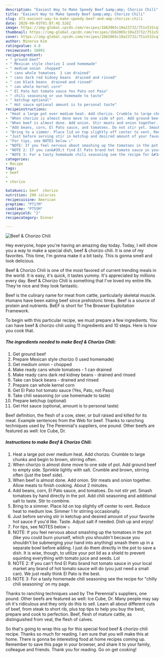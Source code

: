 ```yaml
---
description: "Easiest Way to Make Speedy Beef &amp;amp; Chorizo Chili"
title: "Easiest Way to Make Speedy Beef &amp;amp; Chorizo Chili"
slug: 471-easiest-way-to-make-speedy-beef-and-amp-chorizo-chili
date: 2020-09-03T01:07:45.526Z
image: https://img-global.cpcdn.com/recipes/1b62065c10a23732/751x532cq70/beef-chorizo-chili-recipe-main-photo.jpg
thumbnail: https://img-global.cpcdn.com/recipes/1b62065c10a23732/751x532cq70/beef-chorizo-chili-recipe-main-photo.jpg
cover: https://img-global.cpcdn.com/recipes/1b62065c10a23732/751x532cq70/beef-chorizo-chili-recipe-main-photo.jpg
author: Minerva Kim
ratingvalue: 4.8
reviewcount: 18091
recipeingredient:
- " ground beef"
- " Mexican style chorizo I used homemade"
- " medium onion  chopped"
- " cans whole tomatoes  1 can drained"
- " cans dark red kidney beans  drained and rinsed"
- " can black beans  drained and rinsed"
- " can whole kernel corn"
- " El Pato hot tomato sauce Yes Pato not Paso"
- " chili seasoning or use homemade to taste"
- " ketchup optional"
- " Hot sauce optional amount is to personal taste"
recipeinstructions:
- "Heat a large pot over medium heat. Add chorizo. Crumble to large chunks and begin to brown, stirring often."
- "When chorizo is almost done move to one side of pot. Add ground beef to empty side. Sprinkle lightly with salt. Crumble and brown, stirring often (just the beef side)."
- "When beef is almost done. Add onion. Stir meats and onion together. Allow meats to finish cooking. About 2 minutes."
- "Add beans, corn, El Pato sauce, and tomatoes. Do not stir yet. Smash tomatoes by hand directly in the pot. Add chili seasoning and additional salt to taste. Stir to combine."
- "Bring to a simmer. Place lid on top slightly off center to vent. Reduce heat to medium low. Simmer 1 hr stirring occasionally."
- "Just before serving stir in ketchup and desired amount of your favorite hot sauce if you&#39;d like. Taste. Adjust salt if needed. Dish up and enjoy!"
- "For tips, see NOTES below ⤵"
- "NOTE: If you feel nervous about smashing up the tomatoes in the pot (like you could burn yourself, which you shouldn&#39;t because you shouldn&#39;t be submerging your hand into anything) smash them up in a separate bowl before adding. I just do them directly in the pot to save a dish. It is wise, though, to utilize your pot lid as a shield to prevent squinting everything with tomato juice and seeds. Lol"
- "NOTE 2: If you can&#39;t find El Pato brand hot tomato sauce in your local market any brand of hot tomato sauce will do (you just need a small can). We just really think El Pato is the best."
- "NOTE 3: For a tasty homemade chili seasoning see the recipe for &#34;chilly chili seasoning&#39; on my page."
categories:
- Recipe
tags:
- beef
- 
- chorizo

katakunci: beef  chorizo 
nutrition: 299 calories
recipecuisine: American
preptime: "PT17M"
cooktime: "PT55M"
recipeyield: "2"
recipecategory: Dinner

---
```



![Beef &amp; Chorizo Chili](https://img-global.cpcdn.com/recipes/1b62065c10a23732/751x532cq70/beef-chorizo-chili-recipe-main-photo.jpg)

Hey everyone, hope you're having an amazing day today. Today, I will show you a way to make a special dish, beef &amp; chorizo chili. It is one of my favorites. This time, I'm gonna make it a bit tasty. This is gonna smell and look delicious.

Beef &amp; Chorizo Chili is one of the most favored of current trending meals in the world. It is easy, it's quick, it tastes yummy. It's appreciated by millions every day. Beef &amp; Chorizo Chili is something that I've loved my entire life. They're nice and they look fantastic.

Beef is the culinary name for meat from cattle, particularly skeletal muscle. Humans have been eating beef since prehistoric times. Beef is a source of protein and nutrients. BeEF is short for The Browser Exploitation Framework.


To begin with this particular recipe, we must prepare a few ingredients. You can have beef &amp; chorizo chili using 11 ingredients and 10 steps. Here is how you cook that.

<!--inarticleads1-->

##### The ingredients needed to make Beef &amp; Chorizo Chili:

1. Get  ground beef
1. Prepare  Mexican style chorizo (I used homemade)
1. Get  medium onion - chopped
1. Make ready  cans whole tomatoes - 1 can drained
1. Make ready  cans dark red kidney beans - drained and rinsed
1. Take  can black beans - drained and rinsed
1. Prepare  can whole kernel corn
1. Get  El Pato hot tomato sauce (Yes, Pato, not Paso)
1. Take  chili seasoning (or use homemade to taste)
1. Prepare  ketchup (optional)
1. Get  Hot sauce (optional, amount is to personal taste)


Beef definition, the flesh of a cow, steer, or bull raised and killed for its meat. Example sentences from the Web for beef. Thanks to ranching techniques used by The Perennial&#39;s suppliers, one pound. Other beefs are featured as well: Ice Cube, Dr. 

<!--inarticleads2-->

##### Instructions to make Beef &amp; Chorizo Chili:

1. Heat a large pot over medium heat. Add chorizo. Crumble to large chunks and begin to brown, stirring often.
1. When chorizo is almost done move to one side of pot. Add ground beef to empty side. Sprinkle lightly with salt. Crumble and brown, stirring often (just the beef side).
1. When beef is almost done. Add onion. Stir meats and onion together. Allow meats to finish cooking. About 2 minutes.
1. Add beans, corn, El Pato sauce, and tomatoes. Do not stir yet. Smash tomatoes by hand directly in the pot. Add chili seasoning and additional salt to taste. Stir to combine.
1. Bring to a simmer. Place lid on top slightly off center to vent. Reduce heat to medium low. Simmer 1 hr stirring occasionally.
1. Just before serving stir in ketchup and desired amount of your favorite hot sauce if you&#39;d like. Taste. Adjust salt if needed. Dish up and enjoy!
1. For tips, see NOTES below ⤵
1. NOTE: If you feel nervous about smashing up the tomatoes in the pot (like you could burn yourself, which you shouldn&#39;t because you shouldn&#39;t be submerging your hand into anything) smash them up in a separate bowl before adding. I just do them directly in the pot to save a dish. It is wise, though, to utilize your pot lid as a shield to prevent squinting everything with tomato juice and seeds. Lol
1. NOTE 2: If you can&#39;t find El Pato brand hot tomato sauce in your local market any brand of hot tomato sauce will do (you just need a small can). We just really think El Pato is the best.
1. NOTE 3: For a tasty homemade chili seasoning see the recipe for &#34;chilly chili seasoning&#39; on my page.


Thanks to ranching techniques used by The Perennial&#39;s suppliers, one pound. Other beefs are featured as well: Ice Cube, Dr. Many people may say oh it&#39;s ridiculous and they only do this to sell. Learn all about different cuts of beef, from steak to short rib, plus top tips to help you buy the best, prepare and cook to perfection. Beef, flesh of mature cattle, as distinguished from veal, the flesh of calves. 

So that's going to wrap this up for this special food beef &amp; chorizo chili recipe. Thanks so much for reading. I am sure that you will make this at home. There is gonna be interesting food at home recipes coming up. Remember to save this page in your browser, and share it to your family, colleague and friends. Thank you for reading. Go on get cooking!
